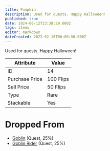 ```yaml
---
title: Pumpkin
description: Used for quests. Happy Halloween!
published: true
date: 2024-06-12T23:38:29.000Z
tags: items
editor: markdown
dateCreated: 2023-02-16T00:00:00.000Z
---
```


Used for quests. Happy Halloween!

|Attribute|Value|
|-|-|
|ID|14|
|Purchase Price|100 Flips|
|Sell Price|50 Flips|
|Type|Rare|
|Stackable|Yes|


# Dropped From
 * [Goblin](/monsters/goblin) (Quest, 25%)
 * [Goblin Rider](/monsters/goblin-rider) (Quest, 25%)
